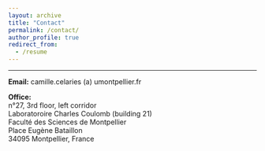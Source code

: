 ```yaml
---
layout: archive
title: "Contact"
permalink: /contact/
author_profile: true
redirect_from:
  - /resume
---
```


***

<b>Email:</b> camille.celaries (a) umontpellier.fr

<b>Office:</b>
<br>n°27, 3rd floor, left corridor
<br>Laboratoroire Charles Coulomb (building 21)
<br>Faculté des Sciences de Montpellier
<br>Place Eugène Bataillon
<br>34095 Montpellier, France
